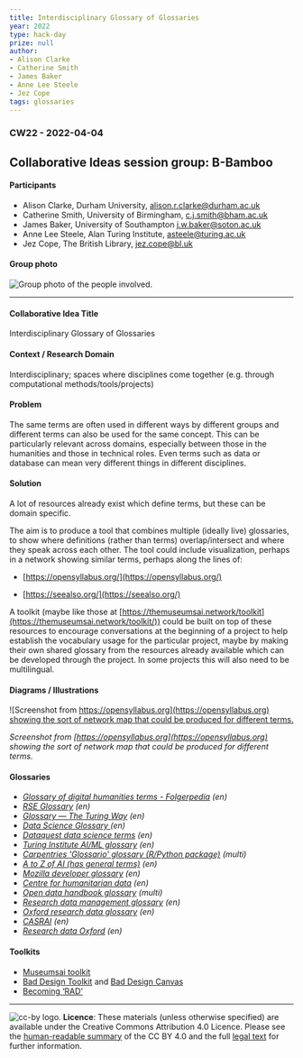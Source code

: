 ```yaml
---
title: Interdisciplinary Glossary of Glossaries
year: 2022
type: hack-day
prize: null
author:
- Alison Clarke
- Catherine Smith
- James Baker
- Anne Lee Steele
- Jez Cope
tags: glossaries
---
```


### CW22 - 2022-04-04


## **Collaborative Ideas session group: B-Bamboo**


#### **Participants**

* Alison Clarke, Durham University, [alison.r.clarke@durham.ac.uk](mailto:alison.r.clarke@durham.ac.uk)
* Catherine Smith, University of Birmingham, [c.j.smith@bham.ac.uk](mailto:c.j.smith@bham.ac.uk)
* James Baker, University of Southampton [j.w.baker@soton.ac.uk](mailto:j.w.baker@soton.ac.uk)
* Anne Lee Steele, Alan Turing Institute, [asteele@turing.ac.uk](mailto:asteele@turing.ac.uk) 
* Jez Cope, The British Library, [jez.cope@bl.uk](mailto:jez.cope@bl.uk) 


#### **Group photo**

![Group photo of the people involved.](../images/cw22-glossary-group.png)


---

#### **Collaborative Idea Title**

Interdisciplinary Glossary of Glossaries

#### **Context / Research Domain**

Interdisciplinary; spaces where disciplines come together (e.g. through computational methods/tools/projects)


#### **Problem**

The same terms are often used in different ways by different groups and different terms can also be used for the same concept. This can be particularly relevant across domains, especially between those in the humanities and those in technical roles. Even terms such as data or database can mean very different things in different disciplines. 


#### **Solution**

A lot of resources already exist which define terms, but these can be domain specific.

The aim is to produce a tool that combines multiple (ideally live) glossaries, to show where definitions (rather than terms) overlap/intersect and where they speak across each other. The tool could include visualization, perhaps in a network showing similar terms, perhaps along the lines of: 

* [https://opensyllabus.org/](https://opensyllabus.org/) 

* [https://seealso.org/](https://seealso.org/)   

A toolkit (maybe like those at [https://themuseumsai.network/toolkit](https://themuseumsai.network/toolkit/)) could be built on top of these resources to encourage conversations at the beginning of a project to help establish the vocabulary usage for the particular project, maybe by making their own shared glossary from the resources already available which can be developed through the project. In some projects this will also need to be multilingual.


#### **Diagrams / Illustrations**


![Screenshot from [https://opensyllabus.org](https://opensyllabus.org) showing the sort of network map that could be produced for different terms.](../images/cw22-explore-the-graph.png )


_Screenshot from [https://opensyllabus.org](https://opensyllabus.org) showing the sort of network map that could be produced for different terms._


#### Glossaries

* _[Glossary of digital humanities terms - Folgerpedia](https://folgerpedia.folger.edu/Glossary_of_digital_humanities_terms) (en)_
* _[RSE Glossary](https://rseng.github.io/rse-glossary/) (en)_
* _[Glossary — The Turing Way](https://the-turing-way.netlify.app/afterword/glossary.html) (en)_
* _[Data Science Glossary ](https://www.datascienceglossary.org/)(en)_
* _[Dataquest data science terms](https://www.dataquest.io/blog/data-science-glossary/) (en)_
* _[Turing Institute AI/ML glossary](https://www.turing.ac.uk/news/data-science-and-ai-glossary) (en)_
* _[Carpentries 'Glossario' glossary (R/Python package)](https://glosario.carpentries.org/) (multi)_
* _[A to Z of AI (has general terms)](https://atozofai.withgoogle.com/) (en)_
* _[Mozilla developer glossary](https://developer.mozilla.org/en-US/docs/Glossary) (en)_
* _[Centre for humanitarian data](https://centre.humdata.org/glossary/) (en)_
* _[Open data handbook glossary](https://opendatahandbook.org/glossary/) (multi)_
* _[Research data management glossary](https://casrai.org/rdm-glossary/) (en)_
* _[Oxford research data glossary](https://researchdata.ox.ac.uk/home/glossary/) (en)_
* _[CASRAI](https://casrai.org/rdm-glossary/) (en)_
* _[Research data Oxford](https://researchdata.ox.ac.uk/home/glossary/) (en)_

#### Toolkits

* [Museumsai toolkit](https://themuseumsai.network/toolkit)
* [Bad Design Toolkit](https://drive.google.com/file/d/1zVfrQqS1cLrmqn12-rQXzYbNcbBPWIfL/view?usp=sharing) and [Bad Design Canvas](https://drive.google.com/file/d/1p1PL066R_zvW9KAve5I2O9L0cYvEDeMP/view?usp=sharing)
* [Becoming ‘RAD’](https://www.theengineroom.org/wp-content/uploads/2021/06/RAD-Tip-Sheets.pdf)


---

![cc-by logo.](../images/cc-by.png)
 **Licence**: These materials (unless otherwise specified) are available under the Creative Commons Attribution 4.0 Licence. Please see the [human-readable summary](https://www.google.com/url?q=https://creativecommons.org/licenses/by/4.0/&sa=D&source=editors&ust=1647284166745789&usg=AOvVaw0h_0yYDB0wx39MKDqMgFt7) of the CC BY 4.0 and the full [legal text](https://www.google.com/url?q=https://creativecommons.org/licenses/by/4.0/legalcode&sa=D&source=editors&ust=1647284166746021&usg=AOvVaw1iUxphVu6l-q2DsVMRgP6t) for further information.

